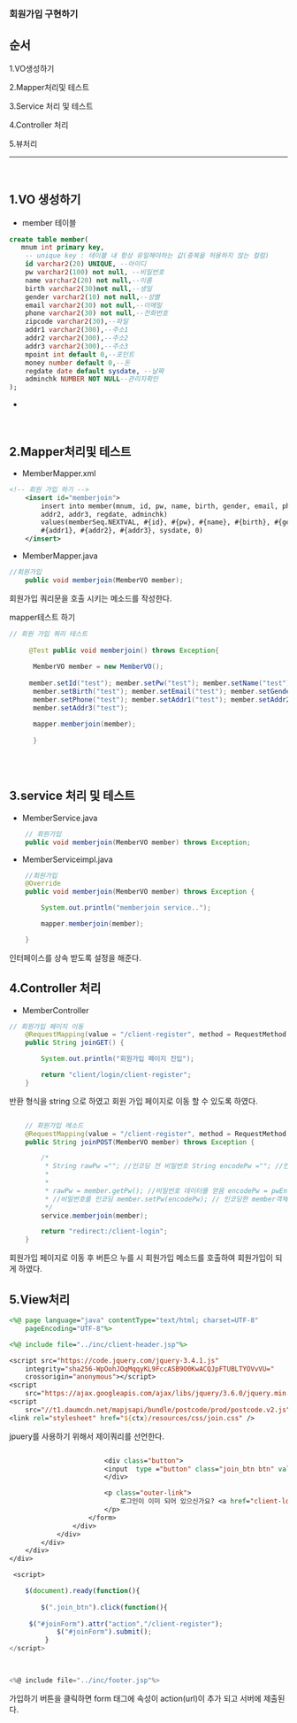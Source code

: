 ### 회원가입 구현하기

순서
---
1.VO생성하기

2.Mapper처리및 테스트

3.Service 처리 및 테스트

4.Controller 처리 

5.뷰처리

---

&nbsp;

1.VO 생성하기
---


- member 테이블
```sql
create table member(
   mnum int primary key, 
    -- unique key : 테이블 내 항상 유일해야하는 값(중복을 허용하지 않는 컬럼)
    id varchar2(20) UNIQUE, --아이디
    pw varchar2(100) not null, --비밀번호
    name varchar2(20) not null,--이름
    birth varchar2(30)not null,--생일
    gender varchar2(10) not null,--성별
    email varchar2(30) not null,--이메일
    phone varchar2(30) not null,--전화번호
    zipcode varchar2(30),--파일
    addr1 varchar2(300),--주소1
    addr2 varchar2(300),--주소2
    addr3 varchar2(300),--주소3
    mpoint int default 0,--포인트
    money number default 0,--돈
    regdate date default sysdate, --날짜
    adminchk NUMBER NOT NULL--관리자확인
);

```

-



&nbsp;


2.Mapper처리및 테스트
---

- MemberMapper.xml
```xml
<!-- 회원 가입 하기 -->
	<insert id="memberjoin">
		insert into member(mnum, id, pw, name, birth, gender, email, phone, addr1,
		addr2, addr3, regdate, adminchk)
		values(memberSeq.NEXTVAL, #{id}, #{pw}, #{name}, #{birth}, #{gender}, #{email}, #{phone},
		#{addr1}, #{addr2}, #{addr3}, sysdate, 0)
	</insert>

```

- MemberMapper.java



```java
//회원가입 
	public void memberjoin(MemberVO member);
```
회원가입 쿼리문을 호출 시키는 메소드를 작성한다.



mapper테스트 하기

```java
// 회원 가입 쿼리 테스트 
	
	 @Test public void memberjoin() throws Exception{
	 
	  MemberVO member = new MemberVO();
	  
	 member.setId("test"); member.setPw("test"); member.setName("test");
	  member.setBirth("test"); member.setEmail("test"); member.setGender("test");
	  member.setPhone("test"); member.setAddr1("test"); member.setAddr2("test");
	  member.setAddr3("test");
	
	  mapper.memberjoin(member);
	  
	  }
	 
```

&nbsp;

3.service 처리 및 테스트
---

- MemberService.java
```java
	// 회원가입
	public void memberjoin(MemberVO member) throws Exception;

```

- MemberServiceimpl.java

```java
	//회원가입
	@Override
	public void memberjoin(MemberVO member) throws Exception {

		System.out.println("memberjoin service..");

		mapper.memberjoin(member);

	}

```

인터페이스를 상속 받도록 설정을 해준다.

4.Controller 처리 
---
- MemberController
```java
// 회원가입 페이지 이동
	@RequestMapping(value = "/client-register", method = RequestMethod.GET)
	public String joinGET() {

		System.out.println("회원가입 페이지 진입");

		return "client/login/client-register";
	}
```
반환 형식을 string 으로 하였고 회원 가입 페이지로 이동 할 수 있도록 하였다.

```java

	// 회원가입 메소드
	@RequestMapping(value = "/client-register", method = RequestMethod.POST)
	public String joinPOST(MemberVO member) throws Exception {

		/*
		 * String rawPw =""; //인코딩 전 비밀번호 String encodePw =""; //인코딩 후 비밀번호
		 * 
		 * 
		 * rawPw = member.getPw(); //비밀번호 데이터를 얻음 encodePw = pwEncoder.encode(rawPw);
		 * //비밀번호를 인코딩 member.setPw(encodePw); // 인코딩한 member객체를 다시 저장한다
		 */
		service.memberjoin(member);

		return "redirect:/client-login";
	}

```
회원가입 페이지로 이동 후 버튼으 누를 시 회원가입 메소드를 호출하여 회원가입이 되게 하였다.




5.View처리
---
```jsp
<%@ page language="java" contentType="text/html; charset=UTF-8"
	pageEncoding="UTF-8"%>

<%@ include file="../inc/client-header.jsp"%>

<script src="https://code.jquery.com/jquery-3.4.1.js"
	integrity="sha256-WpOohJOqMqqyKL9FccASB9O0KwACQJpFTUBLTYOVvVU="
	crossorigin="anonymous"></script>
<script
	src="https://ajax.googleapis.com/ajax/libs/jquery/3.6.0/jquery.min.js"></script>
<script
	src="//t1.daumcdn.net/mapjsapi/bundle/postcode/prod/postcode.v2.js"></script>
<link rel="stylesheet" href="${ctx}/resources/css/join.css" />

```
jpuery를 사용하기 위해서 제이쿼리를 선언한다.



```jsp

						<div class="button">
						<input  type ="button" class="join_btn btn" value="가입하기">
						</div>

						<p class="outer-link">
							로그인이 이미 되어 있으신가요? <a href="client-login">로그인 하기</a>
						</p>
					</form>
				</div>
			</div>
		</div>
	</div>
</div>

 <script>

    $(document).ready(function(){
    	
    	$(".join_btn").click(function(){
    		
	 $("#joinForm").attr("action","/client-register");
  	    	$("#joinForm").submit();
  	     }
</script>


	
<%@ include file="../inc/footer.jsp"%>
```
가입하기 버튼을 클릭하면 form 태그에 속성이 action(url)이 추가 되고 서버에 제출된다.




